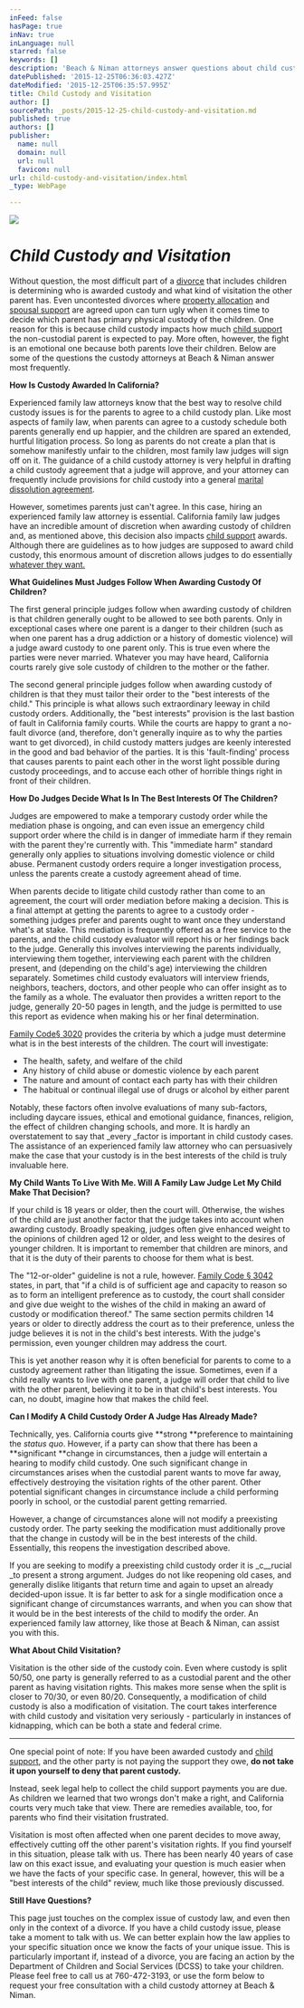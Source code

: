 ```yaml
---
inFeed: false
hasPage: true
inNav: true
inLanguage: null
starred: false
keywords: []
description: 'Beach & Niman attorneys answer questions about child custody in California.'
datePublished: '2015-12-25T06:36:03.427Z'
dateModified: '2015-12-25T06:35:57.995Z'
title: Child Custody and Visitation
author: []
sourcePath: _posts/2015-12-25-child-custody-and-visitation.md
published: true
authors: []
publisher:
  name: null
  domain: null
  url: null
  favicon: null
url: child-custody-and-visitation/index.html
_type: WebPage

---
```

![](https://s3-us-west-2.amazonaws.com/the-grid-img/p/12f649b5d148fc6798e972e10bfa1b5a2b52d181.jpg)

## 

# _Child Custody and Visitation_

Without question, the most difficult part of a [divorce][0] that includes children is determining who is awarded custody and what kind of visitation the other parent has. Even uncontested divorces where [property allocation][1] and [spousal support][2] are agreed upon can turn ugly when it comes time to decide which parent has primary physical custody of the children. One reason for this is because child custody impacts how much [child support][3] the non-custodial parent is expected to pay. More often, however, the fight is an emotional one because both parents love their children. Below are some of the questions the custody attorneys at Beach & Niman answer most frequently. 

**How Is Custody Awarded In California?**

Experienced family law attorneys know that the best way to resolve child custody issues is for the parents to agree to a child custody plan. Like most aspects of family law, when parents can agree to a custody schedule both parents generally end up happier, and the children are spared an extended, hurtful litigation process. So long as parents do not create a plan that is somehow manifestly unfair to the children, most family law judges will sign off on it. The guidance of a child custody attorney is very helpful in drafting a child custody agreement that a judge will approve, and your attorney can frequently include provisions for child custody into a general [marital dissolution agreement][0].

However, sometimes parents just can't agree. In this case, hiring an experienced family law attorney is essential. California family law judges have an incredible amount of discretion when awarding custody of children and, as mentioned above, this decision also impacts [child support][3] awards. Although there are guidelines as to how judges are supposed to award child custody, this enormous amount of discretion allows judges to do essentially [whatever they want. ][4]

**What Guidelines Must Judges Follow When Awarding Custody Of Children?**

The first general principle judges follow when awarding custody of children is that children generally ought to be allowed to see both parents. Only in exceptional cases where one parent is a danger to their children (such as when one parent has a drug addiction or a history of domestic violence) will a judge award custody to one parent only. This is true even where the parties were never married. Whatever you may have heard, California courts rarely give sole custody of children to the mother or the father. 

The second general principle judges follow when awarding custody of children is that they must tailor their order to the "best interests of the child." This principle is what allows such extraordinary leeway in child custody orders. Additionally, the "best interests" provision is the last bastion of fault in California family courts. While the courts are happy to grant a no-fault divorce (and, therefore, don't generally inquire as to why the parties want to get divorced), in child custody matters judges are keenly interested in the good and bad behavior of the parties. It is this 'fault-finding' process that causes parents to paint each other in the worst light possible during custody proceedings, and to accuse each other of horrible things right in front of their children. 

**How Do Judges Decide What Is In The Best Interests Of The Children?**

Judges are empowered to make a temporary custody order while the mediation phase is ongoing, and can even issue an emergency child support order where the child is in danger of immediate harm if they remain with the parent they're currently with. This "immediate harm" standard generally only applies to situations involving domestic violence or child abuse. Permanent custody orders require a longer investigation process, unless the parents create a custody agreement ahead of time.

When parents decide to litigate child custody rather than come to an agreement, the court will order mediation before making a decision. This is a final attempt at getting the parents to agree to a custody order - something judges prefer and parents ought to want once they understand what's at stake. This mediation is frequently offered as a free service to the parents, and the child custody evaluator will report his or her findings back to the judge. Generally this involves interviewing the parents individually, interviewing them together, interviewing each parent with the children present, and (depending on the child's age) interviewing the children separately. Sometimes child custody evaluators will interview friends, neighbors, teachers, doctors, and other people who can offer insight as to the family as a whole. The evaluator then provides a written report to the judge, generally 20-50 pages in length, and the judge is permitted to use this report as evidence when making his or her final determination. 

[Family Code][5][][6][§ 3020][5] provides the criteria by which a judge must determine what is in the best interests of the children. The court will investigate:

* The health, safety, and welfare of the child
* Any history of child abuse or domestic violence by each parent
* The nature and amount of contact each party has with their children
* The habitual or continual illegal use of drugs or alcohol by either parent

Notably, these factors often involve evaluations of many sub-factors, including daycare issues, ethical and emotional guidance, finances, religion, the effect of children changing schools, and more. It is hardly an overstatement to say that _every _factor is important in child custody cases. The assistance of an experienced family law attorney who can persuasively make the case that your custody is in the best interests of the child is truly invaluable here. 

**My Child Wants To Live With Me. Will A Family Law Judge Let My Child Make That Decision?**

If your child is 18 years or older, then the court will. Otherwise, the wishes of the child are just another factor that the judge takes into account when awarding custody. Broadly speaking, judges often give enhanced weight to the opinions of children aged 12 or older, and less weight to the desires of younger children. It is important to remember that children are minors, and that it is the duty of their parents to choose for them what is best. 

The "12-or-older" guideline is not a rule, however. [Family Code § 3042][7] states, in part, that "if a child is of sufficient age and capacity to reason so as to form an intelligent preference as to custody, the court shall consider and give due weight to the wishes of the child in making an award of custody or modification thereof." The same section permits children 14 years or older to directly address the court as to their preference, unless the judge believes it is not in the child's best interests. With the judge's permission, even younger children may address the court.

This is yet another reason why it is often beneficial for parents to come to a custody agreement rather than litigating the issue. Sometimes, even if a child really wants to live with one parent, a judge will order that child to live with the other parent, believing it to be in that child's best interests. You can, no doubt, imagine how that makes the child feel. 

**Can I Modify A Child Custody Order A Judge Has Already Made?**

Technically, yes. California courts give **strong **preference to maintaining the _status quo_. However, if a party can show that there has been a **significant **change in circumstances, then a judge will entertain a hearing to modify child custody. One such significant change in circumstances arises when the custodial parent wants to move far away, effectively destroying the visitation rights of the other parent. Other potential significant changes in circumstance include a child performing poorly in school, or the custodial parent getting remarried. 

However, a change of circumstances alone will not modify a preexisting custody order. The party seeking the modification must additionally prove that the change in custody will be in the best interests of the child. Essentially, this reopens the investigation described above. 

If you are seeking to modify a preexisting child custody order it is _c__rucial _to present a strong argument. Judges do not like reopening old cases, and generally dislike litigants that return time and again to upset an already decided-upon issue. It is far better to ask for a single modification once a significant change of circumstances warrants, and when you can show that it would be in the best interests of the child to modify the order. An experienced family law attorney, like those at Beach & Niman, can assist you with this.

**What About Child Visitation?**

Visitation is the other side of the custody coin. Even where custody is split 50/50, one party is generally referred to as a custodial parent and the other parent as having visitation rights. This makes more sense when the split is closer to 70/30, or even 80/20\. Consequently, a modification of child custody is also a modification of visitation. The court takes interference with child custody and visitation very seriously - particularly in instances of kidnapping, which can be both a state and federal crime.   
****

One special point of note: If you have been awarded custody and [child support][3], and the other party is not paying the support they owe, **do not take it upon yourself to deny that parent custody.**

Instead, seek legal help to collect the child support payments you are due. As children we learned that two wrongs don't make a right, and California courts very much take that view. There are remedies available, too, for parents who find their visitation frustrated.

Visitation is most often affected when one parent decides to move away, effectively cutting off the other parent's visitation rights. If you find yourself in this situation, please talk with us. There has been nearly 40 years of case law on this exact issue, and evaluating your question is much easier when we have the facts of your specific case. In general, however, this will be a "best interests of the child" review, much like those previously discussed. 

**Still Have Questions?**

This page just touches on the complex issue of custody law, and even then only in the context of a divorce. If you have a child custody issue, please take a moment to talk with us. We can better explain how the law applies to your specific situation once we know the facts of your unique issue. This is particularly important if, instead of a divorce, you are facing an action by the Department of Children and Social Services (DCSS) to take your children. Please feel free to call us at 760-472-3193, or use the form below to request your free consultation with a child custody attorney at Beach & Niman.

[0]: http://www.bnnlegal.com/divorce.html
[1]: http://www.bnnlegal.com/property-allocation.html
[2]: http://www.bnnlegal.com/spousal-support.html
[3]: http://www.bnnlegal.com/child-support.html
[4]: http://www.bnnlegal.com/blog/california-courts-receive-a-failing-grade-in-child-custody
[5]: http://www.leginfo.ca.gov/cgi-bin/displaycode?section=fam&group=03001-04000&file=3020-3032
[6]: null
[7]: http://www.leginfo.ca.gov/cgi-bin/displaycode?section=fam&group=03001-04000&file=3040-3049
